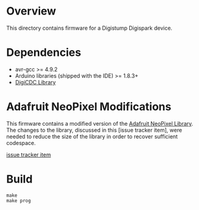 # Overview #

This directory contains firmware for a Digistump Digispark device.

# Dependencies #

* avr-gcc >= 4.9.2
* Arduino libraries (shipped with the IDE) >= 1.8.3+
* [DigiCDC Library](https://digistump.com/wiki/digispark/tutorials/digicdc)

# Adafruit NeoPixel Modifications #

This firmware contains a modified version of the [Adafruit NeoPixel Library](https://github.com/adafruit/Adafruit_NeoPixel).
The changes to the library, discussed in this [issue tracker item], were needed to
reduce the size of the library in order to recover sufficient codespace.

[issue tracker item](https://github.com/adafruit/Adafruit_NeoPixel/issues/142) 

# Build #

~~~
make
make prog
~~~

